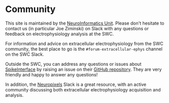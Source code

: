 # Community

This site is maintained by the 
[NeuroInformatics Unit](https://neuroinformatics.dev/).
Please don't hesitate to contact us 
(in particular Joe Ziminski) on Slack with any questions or feedback
on electrophysiology analysis at the SWC.

For information and advice on extracellular electrophysiology from the SWC community, the 
best place to go is the `#forum-extracellular-ephys` channel on the SWC Slack.

Outside the SWC, you can address any questions or issues about
[SpikeInterface](https://github.com/SpikeInterface)
by raising an issue on their 
[GitHub repository](https://github.com/SpikeInterface/spikeinterface/issues).
They are very friendly and
happy to answer any questions!

In addition, the 
[Neuropixels](https://neuropixelsgroup.slack.com/join/shared_invite/zt-2c8u0k21u-CC4wSkb8~U_Fkrf3HHf_kw#/shared-invite/email)
Slack is a great resource, with an active community discussing both
extracellular electrophysiology acquisition and analysis.
